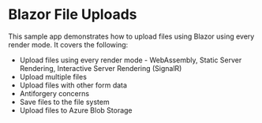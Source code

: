 # Blazor File Uploads

This sample app demonstrates how to upload files using Blazor using every render mode. It covers the following:

* Upload files using every render mode - WebAssembly, Static Server Rendering, Interactive Server Rendering (SignalR)
* Upload multiple files
* Upload files with other form data
* Antiforgery concerns
* Save files to the file system
* Upload files to Azure Blob Storage
